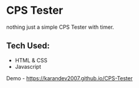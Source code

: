 # CPS Tester
 nothing just a simple CPS Tester with timer.

## Tech Used:
- HTML & CSS
- Javascript

Demo - https://karandev2007.github.io/CPS-Tester
